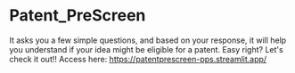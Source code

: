 # Patent_PreScreen
It asks you a few simple questions, and based on your response, it will help you understand if your idea might be eligible for a patent. Easy right? Let's check it out!!
Access here: https://patentprescreen-pps.streamlit.app/

